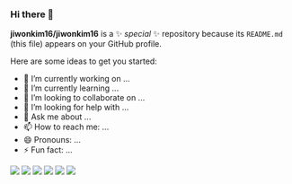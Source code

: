 ### Hi there 👋


**jiwonkim16/jiwonkim16** is a ✨ _special_ ✨ repository because its `README.md` (this file) appears on your GitHub profile.

Here are some ideas to get you started:

- 🔭 I’m currently working on ...
- 🌱 I’m currently learning ...
- 👯 I’m looking to collaborate on ...
- 🤔 I’m looking for help with ...
- 💬 Ask me about ...
- 📫 How to reach me: ...
- 😄 Pronouns: ...
- ⚡ Fun fact: ...

<img src="https://img.shields.io/badge/TypeScript-3178C6?style=flat&logo=TypeScript&logoColor=white"/>
<img src="https://img.shields.io/badge/React-3178C6?style=flat&logo=#61DAFB&logoColor=white"/>
<img src="https://img.shields.io/badge/Next.js-3178C6?style=flat&logo=#000000&logoColor=white"/>
<img src="https://img.shields.io/badge/JavaScript-3178C6?style=flat&logo=#F7DF1E&logoColor=white"/>
<img src="https://img.shields.io/badge/Tailwind-3178C6?style=flat&logo=#06B6D4&logoColor=white"/>
<img src="https://img.shields.io/badge/React-query-3178C6?style=flat&logo=#FF4154&logoColor=white"/>
